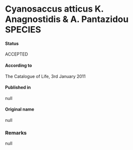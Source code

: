# Cyanosaccus atticus K. Anagnostidis & A. Pantazidou SPECIES

#### Status
ACCEPTED

#### According to
The Catalogue of Life, 3rd January 2011

#### Published in
null

#### Original name
null

### Remarks
null